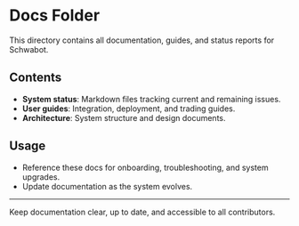 # Docs Folder

This directory contains all documentation, guides, and status reports for Schwabot.

## Contents
- **System status**: Markdown files tracking current and remaining issues.
- **User guides**: Integration, deployment, and trading guides.
- **Architecture**: System structure and design documents.

## Usage
- Reference these docs for onboarding, troubleshooting, and system upgrades.
- Update documentation as the system evolves.

---
Keep documentation clear, up to date, and accessible to all contributors. 